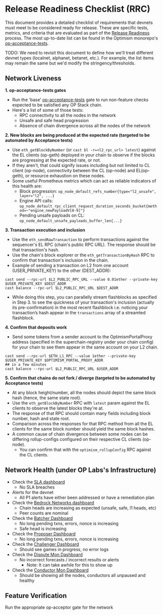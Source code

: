 # Release Readiness Checklist (RRC)

This document provides a detailed checklist of requirements that devnets must meet to be considered ready for release. These are specific tests, metrics, and criteria that are evaluated as part of the [Release Readiness](./release-readiness.md) process. 
The most up-to-date list can be found in the Optimism monorepo's [op-acceptance-tests](https://github.com/ethereum-optimism/optimism/tree/develop/op-acceptance-tests). 

TODO: We need to revisit this document to define how we'll treat different devnet types (localnet, alphanet, betanet, etc.). For example, the list items may remain the same but we'd modify the stringency/thresholds.


## Network Liveness

**1. op-acceptance-tests gates**

- Run the 'base' [op-acceptance-tests](https://github.com/ethereum-optimism/optimism/tree/develop/op-acceptance-tests) gate to run non-feature  checks expected to be satisfied any OP Stack chain.
- Here's a list of some of those tests:
    - RPC connectivity to all the nodes in the network
    - Unsafe and safe head progression
    - Absence of chain divergence across all the nodes of the network

**2. New blocks are being produced at the expected rate (targeted to be automated by Acceptance tests)**

- Use `eth_getBlockByNumber` (or `cast bl -r=<l2_rpc_url> latest`) against the EL clients (op-geth) deployed in your chain to observe if the blocks are progressing at the expected rate, or not.
- If they aren't, that could signify issues including but not limited to CL client (op-node), connectivity between the CL (op-node) and EL(op-geth), or resource exhaustion on these nodes.
- Some useful Prometheus metrics which can act as reliable indicators of this health are:
    - Block progression: `op_node_default_refs_number{type="l2_unsafe", layer="l2", ...}`
    - Engine API calls: `op_node_default_rpc_client_request_duration_seconds_bucket{method=~"engine_newPayloadV[0-9]"}`
    - Pending unsafe payloads on CL: `op_node_default_unsafe_payloads_buffer_len{...}`

**3. Transaction execution and inclusion**

- Use the `eth_sendRawTransaction` to perform transactions against the sequencer's EL RPC (chain's public RPC URL). The response should be that transaction's hash.
- Use the chain's block explorer or the `eth_getTransactionByHash` RPC to confirm that transaction's inclusion in the chain.
- Example of sending a transaction on L2 from one account (USER_PRIVATE_KEY) to the other (DEST_ADDR):

```
cast send --rpc-url $L2_PUBLIC_RPC_URL --value 0.01ether --private-key $USER_PRIVATE_KEY $DEST_ADDR
cast balance --rpc-url $L2_PUBLIC_RPC_URL $DEST_ADDR

```

- While doing this step, you can parallelly stream flashblocks as specified in Step 3. to see the quickness of your transaction's inclusion (actually its pre-confirmation) in the most recent flashblock i.e. noticing your transaction’s hash appear in the `transactions` array of a streamted flashblock.

**4. Confirm that deposits work**

- Send some tokens from a sender account to the OptimismPortalProxy address (specified in the superchain-registry under your chain config) for your chain to see them appear in the same account on your L2 chain.

```
cast send --rpc-url $ETH_L1_RPC --value 1ether --private-key $USER_PRIVATE_KEY $OPTIMISM_PORTAL_PROXY_ADDR
## in a few minutes
cast balance --rpc-url $L2_PUBLIC_RPC_URL $USER_ADDR

```

**5. Confirm that chains do not fork / diverge (targeted to be automated by Acceptance tests)**

- At any block height/number, all the nodes should depict the same block hash (hence, the same state root).
- Use the `eth_getBlockByNumber` RPC with `latest` param against the EL clients to observe the latest blocks they're at.
- The response of that RPC should contain many fields including block number, hash and state root.
- Comparison across the responses for that RPC method from all the EL clients for the same block number should yield the same block hashes.
- A common cause of chain divergence between some nodes can be differing rollup-configs configured on their respective CL clients (op-node).
    - You can confirm that with the `optimism_rollupConfig` RPC against the CL clients.


## Network Health (under OP Labs's Infrastructure)

   - Check the [SLA dashboard](https://optimistic.grafana.net/goto/WGOaGN1NR?orgId=1)
      - No SLA breaches
   - Alerts for the devnet
      - All P1 alerts have either been addressed or have a remediation plan
   - Check the [Bedrock Networks dashboard](https://optimistic.grafana.net/d/nUSlc3d4k/bedrock-networks?orgId=1&from=now-3h&to=now&timezone=browser&var-network=mainnet-prod&var-node=$__all&var-layer=$__all&var-safety=$__all&refresh=30s)
      - Chain heads are increasing as expected (unsafe, safe, l1 heads, etc)
      - Peer counts are nominal
   - Check the [Batcher Dashboard](https://optimistic.grafana.net/d/SF0r6OBVz/bedrock-batcher)
      - No long pending txns, errors, nonce is increasing
      - Safe head is increasing
   - Check the [Proposer Dashboard](https://optimistic.grafana.net/d/c543e3f0-4d2e-4b49-ac73-99a9363633ad/proposer)
      - No long pending txns, errors, nonce is increasing
   - Check the [Challenger Dashboard](https://optimistic.grafana.net/d/d1dc51c1-2ec5-4b85-8d3c-65eefaeab240/bedrock-challenger)
      - Should see games in progress, no error logs
   - Check the [Dispute Mon Dashboard](https://optimistic.grafana.net/d/edc89b93vev40c/dispute-monitor)
      - No incorrect forecasts / incorrect results or alerts
         - Note: It can take awhile for this to show up
   - Check the [Conductor Mon Dashboard](https://optimistic.grafana.net/d/cdlf92t90dxq8d/op-conductor-health-monitor)
      - Should be showing all the nodes, conductors all unpaused and healthy

## Feature Verification
Run the appropriate op-acceptor gate for the network
